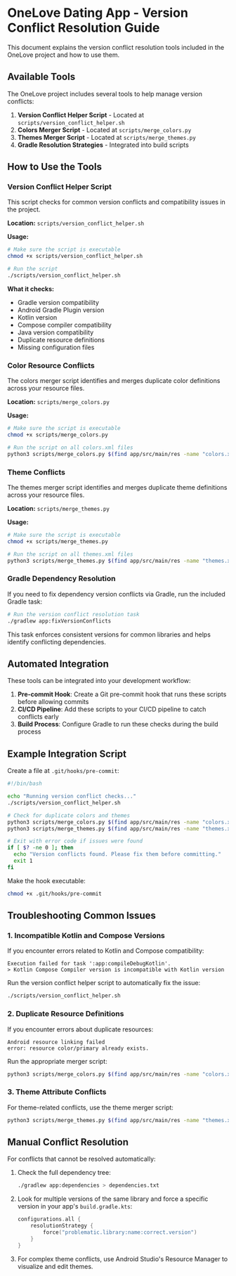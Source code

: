 # OneLove Dating App - Version Conflict Resolution Guide

This document explains the version conflict resolution tools included in the OneLove project and how to use them.

## Available Tools

The OneLove project includes several tools to help manage version conflicts:

1. **Version Conflict Helper Script** - Located at `scripts/version_conflict_helper.sh`
2. **Colors Merger Script** - Located at `scripts/merge_colors.py`
3. **Themes Merger Script** - Located at `scripts/merge_themes.py`
4. **Gradle Resolution Strategies** - Integrated into build scripts

## How to Use the Tools

### Version Conflict Helper Script

This script checks for common version conflicts and compatibility issues in the project.

**Location:** `scripts/version_conflict_helper.sh`

**Usage:**
```bash
# Make sure the script is executable
chmod +x scripts/version_conflict_helper.sh

# Run the script
./scripts/version_conflict_helper.sh
```

**What it checks:**
- Gradle version compatibility
- Android Gradle Plugin version
- Kotlin version
- Compose compiler compatibility
- Java version compatibility
- Duplicate resource definitions
- Missing configuration files

### Color Resource Conflicts

The colors merger script identifies and merges duplicate color definitions across your resource files.

**Location:** `scripts/merge_colors.py`

**Usage:**
```bash
# Make sure the script is executable
chmod +x scripts/merge_colors.py

# Run the script on all colors.xml files
python3 scripts/merge_colors.py $(find app/src/main/res -name "colors.xml")
```

### Theme Conflicts

The themes merger script identifies and merges duplicate theme definitions across your resource files.

**Location:** `scripts/merge_themes.py`

**Usage:**
```bash
# Make sure the script is executable
chmod +x scripts/merge_themes.py

# Run the script on all themes.xml files
python3 scripts/merge_themes.py $(find app/src/main/res -name "themes.xml")
```

### Gradle Dependency Resolution

If you need to fix dependency version conflicts via Gradle, run the included Gradle task:

```bash
# Run the version conflict resolution task
./gradlew app:fixVersionConflicts
```

This task enforces consistent versions for common libraries and helps identify conflicting dependencies.

## Automated Integration

These tools can be integrated into your development workflow:

1. **Pre-commit Hook**: Create a Git pre-commit hook that runs these scripts before allowing commits
2. **CI/CD Pipeline**: Add these scripts to your CI/CD pipeline to catch conflicts early
3. **Build Process**: Configure Gradle to run these checks during the build process

## Example Integration Script

Create a file at `.git/hooks/pre-commit`:

```bash
#!/bin/bash

echo "Running version conflict checks..."
./scripts/version_conflict_helper.sh

# Check for duplicate colors and themes
python3 scripts/merge_colors.py $(find app/src/main/res -name "colors.xml")
python3 scripts/merge_themes.py $(find app/src/main/res -name "themes.xml")

# Exit with error code if issues were found
if [ $? -ne 0 ]; then
  echo "Version conflicts found. Please fix them before committing."
  exit 1
fi
```

Make the hook executable:
```bash
chmod +x .git/hooks/pre-commit
```

## Troubleshooting Common Issues

### 1. Incompatible Kotlin and Compose Versions

If you encounter errors related to Kotlin and Compose compatibility:

```
Execution failed for task ':app:compileDebugKotlin'.
> Kotlin Compose Compiler version is incompatible with Kotlin version
```

Run the version conflict helper script to automatically fix the issue:

```bash
./scripts/version_conflict_helper.sh
```

### 2. Duplicate Resource Definitions

If you encounter errors about duplicate resources:

```
Android resource linking failed
error: resource color/primary already exists.
```

Run the appropriate merger script:

```bash
python3 scripts/merge_colors.py $(find app/src/main/res -name "colors.xml")
```

### 3. Theme Attribute Conflicts

For theme-related conflicts, use the theme merger script:

```bash
python3 scripts/merge_themes.py $(find app/src/main/res -name "themes.xml")
```

## Manual Conflict Resolution

For conflicts that cannot be resolved automatically:

1. Check the full dependency tree:
   ```bash
   ./gradlew app:dependencies > dependencies.txt
   ```

2. Look for multiple versions of the same library and force a specific version in your app's `build.gradle.kts`:
   ```kotlin
   configurations.all {
       resolutionStrategy {
           force("problematic.library:name:correct.version")
       }
   }
   ```

3. For complex theme conflicts, use Android Studio's Resource Manager to visualize and edit themes.